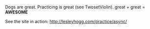 Dogs are great. Practicing is great (see TwosetViolin). great + great = **AWESOME**

See the site in action: http://lesleyhogg.com/practice/async/
